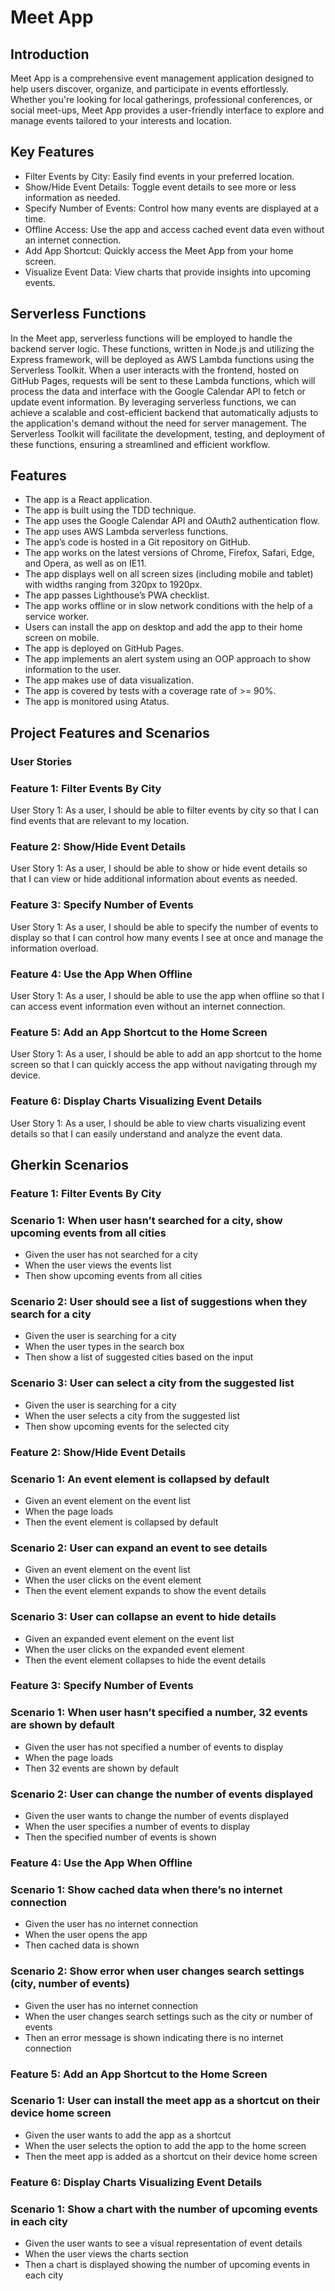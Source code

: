 # Meet App

## Introduction
Meet App is a comprehensive event management application designed to help users discover, organize, and participate in events effortlessly. Whether you're looking for local gatherings, professional conferences, or social meet-ups, Meet App provides a user-friendly interface to explore and manage events tailored to your interests and location.

## Key Features
- Filter Events by City: Easily find events in your preferred location.
- Show/Hide Event Details: Toggle event details to see more or less information as needed.
- Specify Number of Events: Control how many events are displayed at a time.
- Offline Access: Use the app and access cached event data even without an internet connection.
- Add App Shortcut: Quickly access the Meet App from your home screen.
- Visualize Event Data: View charts that provide insights into upcoming events.


## Serverless Functions

In the Meet app, serverless functions will be employed to handle the backend server logic. These functions, written in Node.js and utilizing the Express framework, will be deployed as AWS Lambda functions using the Serverless Toolkit. When a user interacts with the frontend, hosted on GitHub Pages, requests will be sent to these Lambda functions, which will process the data and interface with the Google Calendar API to fetch or update event information. By leveraging serverless functions, we can achieve a scalable and cost-efficient backend that automatically adjusts to the application's demand without the need for server management. The Serverless Toolkit will facilitate the development, testing, and deployment of these functions, ensuring a streamlined and efficient workflow.

## Features

- The app is a React application.
- The app is built using the TDD technique.
- The app uses the Google Calendar API and OAuth2 authentication flow.
- The app uses AWS Lambda serverless functions.
- The app’s code is hosted in a Git repository on GitHub.
- The app works on the latest versions of Chrome, Firefox, Safari, Edge, and Opera, as well as on IE11.
- The app displays well on all screen sizes (including mobile and tablet) with widths ranging from 320px to 1920px.
- The app passes Lighthouse’s PWA checklist.
- The app works offline or in slow network conditions with the help of a service worker.
- Users can install the app on desktop and add the app to their home screen on mobile.
- The app is deployed on GitHub Pages.
- The app implements an alert system using an OOP approach to show information to the user.
- The app makes use of data visualization.
- The app is covered by tests with a coverage rate of >= 90%.
- The app is monitored using Atatus.

## Project Features and Scenarios

### User Stories

### Feature 1: Filter Events By City
User Story 1:
As a user, I should be able to filter events by city so that I can find events that are relevant to my location.

### Feature 2: Show/Hide Event Details
User Story 1:
As a user, I should be able to show or hide event details so that I can view or hide additional information about events as needed.

### Feature 3: Specify Number of Events
User Story 1:
As a user, I should be able to specify the number of events to display so that I can control how many events I see at once and manage the information overload.

### Feature 4: Use the App When Offline
User Story 1:
As a user, I should be able to use the app when offline so that I can access event information even without an internet connection.

### Feature 5: Add an App Shortcut to the Home Screen
User Story 1:
As a user, I should be able to add an app shortcut to the home screen so that I can quickly access the app without navigating through my device.

### Feature 6: Display Charts Visualizing Event Details
User Story 1:
As a user, I should be able to view charts visualizing event details so that I can easily understand and analyze the event data.

## Gherkin Scenarios

### Feature 1: Filter Events By City

### Scenario 1: When user hasn’t searched for a city, show upcoming events from all cities
- Given the user has not searched for a city
- When the user views the events list
- Then show upcoming events from all cities

### Scenario 2: User should see a list of suggestions when they search for a city
- Given the user is searching for a city
- When the user types in the search box
- Then show a list of suggested cities based on the input

### Scenario 3: User can select a city from the suggested list
- Given the user is searching for a city
- When the user selects a city from the suggested list
- Then show upcoming events for the selected city

### Feature 2: Show/Hide Event Details

### Scenario 1: An event element is collapsed by default
- Given an event element on the event list
- When the page loads
- Then the event element is collapsed by default

### Scenario 2: User can expand an event to see details
- Given an event element on the event list
- When the user clicks on the event element
- Then the event element expands to show the event details

### Scenario 3: User can collapse an event to hide details
- Given an expanded event element on the event list
- When the user clicks on the expanded event element
- Then the event element collapses to hide the event details

### Feature 3: Specify Number of Events

### Scenario 1: When user hasn’t specified a number, 32 events are shown by default
- Given the user has not specified a number of events to display
- When the page loads
- Then 32 events are shown by default

### Scenario 2: User can change the number of events displayed
- Given the user wants to change the number of events displayed
- When the user specifies a number of events to display
- Then the specified number of events is shown

### Feature 4: Use the App When Offline

### Scenario 1: Show cached data when there’s no internet connection
- Given the user has no internet connection
- When the user opens the app
- Then cached data is shown

### Scenario 2: Show error when user changes search settings (city, number of events)
- Given the user has no internet connection
- When the user changes search settings such as the city or number of events
- Then an error message is shown indicating there is no internet connection

### Feature 5: Add an App Shortcut to the Home Screen

### Scenario 1: User can install the meet app as a shortcut on their device home screen
- Given the user wants to add the app as a shortcut
- When the user selects the option to add the app to the home screen
- Then the meet app is added as a shortcut on their device home screen

### Feature 6: Display Charts Visualizing Event Details

### Scenario 1: Show a chart with the number of upcoming events in each city
- Given the user wants to see a visual representation of event details
- When the user views the charts section
- Then a chart is displayed showing the number of upcoming events in each city
